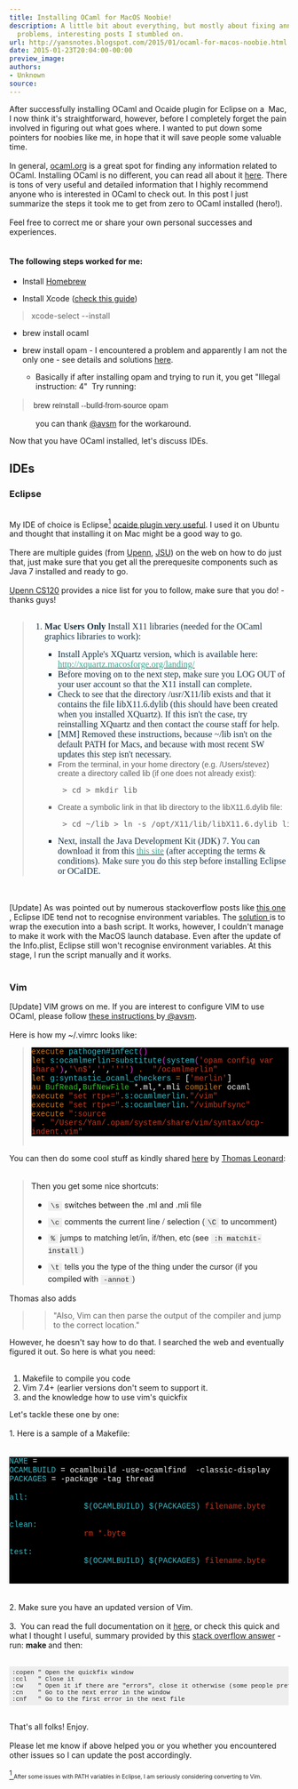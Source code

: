 ```yaml
---
title: Installing OCaml for MacOS Noobie!
description: A little bit about everything, but mostly about fixing annoying tech
  problems, interesting posts I stumbled on.
url: http://yansnotes.blogspot.com/2015/01/ocaml-for-macos-noobie.html
date: 2015-01-23T20:04:00-00:00
preview_image:
authors:
- Unknown
source:
---
```


<div dir="ltr" style="text-align: left;" trbidi="on">
After successfully installing OCaml and Ocaide plugin for Eclipse on a &nbsp;Mac, I now think it's straightforward, however, before I completely forget the pain involved in figuring out what goes where. I wanted to put down some pointers for noobies like me, in hope that it will save people some valuable time.<br/>
<br/>
In general, <a href="http://ocaml.org/">ocaml.org</a> is a great spot for finding any information related to OCaml. Installing OCaml is no different, you can read all about it <a href="https://ocaml.org/docs/install.html#MacOSX" target="_blank">here</a>. There is tons of very useful and detailed information that I highly recommend anyone who is interested in OCaml to check out. In this post I just summarize the steps it took me to get from zero to OCaml installed (hero!).<br/>
<br/>
Feel free to correct me or share your own personal successes and experiences.<br/>
<br/>
<h4 style="text-align: left;">
The following steps worked for me:</h4>
<ul style="text-align: left;">
<li>Install <a href="http://brew.sh/" target="_blank">Homebrew</a></li>
</ul>
<div>
<ul style="text-align: left;">
<li>Install Xcode (<a href="http://osxdaily.com/2014/02/12/install-command-line-tools-mac-os-x/" target="_blank">check this guide</a>)</li>
</ul>
<blockquote class="tr_bq">
xcode-select --install</blockquote>
<ul style="text-align: left;">
<li>brew install ocaml&nbsp;</li>
</ul>
</div>
<div>
<ul style="text-align: left;">
<li>brew install opam - I encountered a problem and apparently I am not the only one - see details and solutions <a href="https://github.com/ocaml/opam/issues/1853" target="_blank">here</a>.</li>
<ul>
<li>Basically if after installing opam and trying to run it, you get &quot;Illegal instruction: 4&quot; &nbsp;Try running:</li>
</ul>
</ul>
<blockquote class="tr_bq">
<span style="background-color: white; color: #333333; font-family: 'Helvetica Neue', Helvetica, 'Segoe UI', Arial, freesans, sans-serif; font-size: 14px; line-height: 22px;">&nbsp;</span><span style="background-color: white; color: #333333; font-family: 'Helvetica Neue', Helvetica, 'Segoe UI', Arial, freesans, sans-serif; font-size: 14px; line-height: 22px;">brew reinstall --build-from-source opam</span></blockquote>
<ul style="text-align: left;"><ul>you can thank&nbsp;<a href="https://github.com/avsm" target="_blank">@avsm</a>&nbsp;for the workaround.</ul>
</ul>
<ul style="text-align: left;"><ul>
</ul>
</ul>
</div>
<div>
Now that you have OCaml installed, let's discuss IDEs.</div>
<h2 style="text-align: left;">
IDEs</h2>
<h3 style="text-align: left;">
Eclipse&nbsp;</h3>
<div>
<br/></div>
<div>
My IDE of choice is Eclipse<a href="https://www.blogger.com/blogger.g?blogID=954580896613987338#1"><sup>1</sup></a> <a href="http://www.algo-prog.info/ocaide/" target="_blank">ocaide plugin very useful</a>. I used it on Ubuntu and thought that installing it on Mac might be a good way to go.</div>
<div>
<br/></div>
<div>
There are multiple guides (from <a href="http://www.seas.upenn.edu/~cis120/current/ocaml_setup.shtml" target="_blank">Upenn</a>, <a href="http://www.cs.jhu.edu/~scott/pl/caml/ocaide.shtml" target="_blank">JSU</a>) on the web on how to do just that, just make sure that you get all the prerequesite components such as Java 7 installed and ready to go.</div>
<div>
<br/></div>
<div>
<a href="http://www.seas.upenn.edu/~cis120/current/ocaml_setup.shtml" target="_blank">Upenn CS120</a> provides a nice list for you to follow, make sure that you do! - thanks guys!</div>
<div>
<br/></div>
<blockquote class="tr_bq">
<ol>
<li style="color: #163243; font-family: Verdana; font-size: 16px; margin: 0px;"><b></b><b>Mac Users Only</b> Install X11 libraries (needed for the OCaml graphics libraries to work):</li>
<ul style="list-style-type: square;">
<li style="color: #163243; font-family: Verdana; font-size: 16px; margin: 0px;">Install Apple's XQuartz version, which is available here: <a href="http://xquartz.macosforge.org/landing/"><span style="color: #39a890; font-kerning: none;">http://xquartz.macosforge.org/landing/</span></a></li>
<li style="color: #163243; font-family: Verdana; font-size: 16px; margin: 0px;">Before moving on to the next step, make sure you LOG OUT of your user account so that the X11 install can complete.</li>
<li style="color: #163243; font-family: Verdana; font-size: 16px; margin: 0px;">Check to see that the directory /usr/X11/lib exists and that it contains the file libX11.6.dylib (this should have been created when you installed XQuartz). If this isn't the case, try reinstalling XQuartz and then contact the course staff for help.</li>
<li style="color: #163243; font-family: Verdana; font-size: 16px; margin: 0px;">[MM] Removed these instructions, because ~/lib isn't on the default PATH for Macs, and because with most recent SW updates this step isn't necessary.
</li>
<li><span style="font-family: Verdana, sans-serif;"> From the terminal, in your home directory (e.g. /Users/stevez) create a directory called lib (if one does not already exist): </span><pre> &gt; cd &gt; mkdir lib </pre>
</li>
<li><span style="font-family: Verdana, sans-serif;"> Create a symbolic link in that lib directory to the libX11.6.dylib file: </span><pre> &gt; cd ~/lib &gt; ln -s /opt/X11/lib/libX11.6.dylib libX11.6.dylib </pre>
</li>
<li style="color: #163243; font-family: Verdana; font-size: 16px; margin: 0px;">Next, install the Java Development Kit (JDK) 7. You can download it from this <a href="http://www.oracle.com/technetwork/java/javase/downloads/jdk7-downloads-1880260.html"><span style="color: #39a890; font-kerning: none;">this site</span></a> (after accepting the terms &amp; conditions). Make sure you do this step before installing Eclipse or OCaIDE.</li>
</ul>
</ol>
</blockquote>
<div>
<br/></div>
<div>
<br/>
[Update] As was pointed out by numerous stackoverflow posts like <a href="http://stackoverflow.com/questions/829749/launch-mac-eclipse-with-environment-variables-set" target="_blank">this one</a> , Eclipse IDE tend not to recognise environment variables. The <a href="http://stackoverflow.com/a/1182744" target="_blank">solution </a>is to wrap the execution into a bash script. It works, however, I couldn't manage to make it work with the MacOS launch database. Even after the update of the Info.plist, Eclipse still won't recognise environment variables. At this stage, I run the script manually and it works.<br/>
<br/>
<h3>
Vim&nbsp;</h3>
[Update] VIM grows on me. If you are interest to configure VIM to use OCaml, please follow <a href="http://anil.recoil.org/2013/10/03/merlin-and-vim.html" target="_blank">these instructions </a>by<a href="https://twitter.com/avsm" target="_blank"> @avsm</a>.<br/>
<br/>
Here is how my ~/.vimrc looks like:<br/>
<blockquote class="tr_bq">
<div style="background-color: black; color: #34bbc7; font-family: Courier; font-size: 14px;">
<span style="color: #ce7924;">execute</span><span style="color: whitesmoke;">&nbsp;</span>pathogen#infect<span style="color: #d53bd3;">()</span></div>
<div style="background-color: black; color: #c33720; font-family: Courier; font-size: 14px;">
<span style="color: #ce7924;">let</span><span style="color: whitesmoke;">&nbsp;</span><span style="color: #34bbc7;">s:ocamlmerlin</span><span style="color: #ce7924;">=</span><span style="color: #34bbc7;">substitute</span><span style="color: #d53bd3;">(</span><span style="color: #34bbc7;">system</span><span style="color: #d53bd3;">(</span>'opam config var share'<span style="color: #d53bd3;">)</span><span style="color: whitesmoke;">,</span>'\n$'<span style="color: whitesmoke;">,</span>''<span style="color: whitesmoke;">,</span>''''<span style="color: #d53bd3;">)</span><span style="color: whitesmoke;">&nbsp;</span><span style="color: #ce7924;">.</span><span style="color: whitesmoke;">&nbsp;&nbsp;</span>&quot;/ocamlmerlin&quot;</div>
<div style="background-color: black; color: #34bbc7; font-family: Courier; font-size: 14px;">
<span style="color: #ce7924;">let</span><span style="color: whitesmoke;">&nbsp;</span>g:syntastic_ocaml_checkers<span style="color: whitesmoke;">&nbsp;</span><span style="color: #ce7924;">=</span><span style="color: whitesmoke;">&nbsp;[</span><span style="color: #c33720;">'merlin'</span><span style="color: whitesmoke;">]</span></div>
<div style="background-color: black; color: whitesmoke; font-family: Courier; font-size: 14px;">
<span style="color: #ce7924;">au</span>&nbsp;<span style="color: #34bd26;">BufRead</span>,<span style="color: #34bd26;">BufNewFile</span>&nbsp;*.ml,*.mli&nbsp;<span style="color: #ce7924;">compiler</span>&nbsp;ocaml</div>
<div style="background-color: black; color: #c33720; font-family: Courier; font-size: 14px;">
<span style="color: #ce7924;">execute</span><span style="color: whitesmoke;">&nbsp;</span>&quot;set rtp+=&quot;<span style="color: #ce7924;">.</span><span style="color: #34bbc7;">s:ocamlmerlin</span><span style="color: #ce7924;">.</span>&quot;/vim&quot;</div>
<div style="background-color: black; color: #c33720; font-family: Courier; font-size: 14px;">
<span style="color: #ce7924;">execute</span><span style="color: whitesmoke;">&nbsp;</span>&quot;set rtp+=&quot;<span style="color: #ce7924;">.</span><span style="color: #34bbc7;">s:ocamlmerlin</span><span style="color: #ce7924;">.</span>&quot;/vimbufsync&quot;</div>
<div style="background-color: black; color: #c33720; font-family: Courier; font-size: 14px;">
<span style="color: #ce7924;">execute</span><span style="color: whitesmoke;">&nbsp;</span>&quot;:source &quot;<span style="color: whitesmoke;">&nbsp;</span><span style="color: #ce7924;">.</span><span style="color: whitesmoke;">&nbsp;</span>&quot;/Users/Yan/.opam/system/share/vim/syntax/ocp-indent.vim&quot;</div>
<div>
<br/></div>
</blockquote>
You can then do some cool stuff as kindly shared <a href="http://stackoverflow.com/a/17234163" target="_blank">here</a> by <a href="http://stackoverflow.com/users/50926/thomas-leonard" target="_blank">Thomas Leonard</a>:<br/>
<br/>
<blockquote class="tr_bq">
<div style="border: 0px; clear: both; color: #222222; font-family: 'Helvetica Neue', Helvetica, Arial, sans-serif; font-size: 15px; line-height: 19px; margin-bottom: 1em; padding: 0px;">
Then you get some nice shortcuts:</div>
<ul style="border: 0px; color: #222222; font-family: 'Helvetica Neue', Helvetica, Arial, sans-serif; font-size: 15px; line-height: 19px; list-style-image: initial; list-style-position: initial; margin: 0px 0px 1em 30px; padding: 0px;">
<li style="border: 0px; margin: 0px 0px 0.5em; padding: 0px; word-wrap: break-word;"><code style="background-color: #eeeeee; border: 0px; font-family: Consolas, Menlo, Monaco, 'Lucida Console', 'Liberation Mono', 'DejaVu Sans Mono', 'Bitstream Vera Sans Mono', 'Courier New', monospace, sans-serif; font-size: 13px; margin: 0px; padding: 1px 5px; white-space: pre-wrap;">\s</code>&nbsp;switches between the .ml and .mli file</li>
<li style="border: 0px; margin: 0px 0px 0.5em; padding: 0px; word-wrap: break-word;"><code style="background-color: #eeeeee; border: 0px; font-family: Consolas, Menlo, Monaco, 'Lucida Console', 'Liberation Mono', 'DejaVu Sans Mono', 'Bitstream Vera Sans Mono', 'Courier New', monospace, sans-serif; font-size: 13px; margin: 0px; padding: 1px 5px; white-space: pre-wrap;">\c</code>&nbsp;comments the current line / selection (<code style="background-color: #eeeeee; border: 0px; font-family: Consolas, Menlo, Monaco, 'Lucida Console', 'Liberation Mono', 'DejaVu Sans Mono', 'Bitstream Vera Sans Mono', 'Courier New', monospace, sans-serif; font-size: 13px; margin: 0px; padding: 1px 5px; white-space: pre-wrap;">\C</code>&nbsp;to uncomment)</li>
<li style="border: 0px; margin: 0px 0px 0.5em; padding: 0px; word-wrap: break-word;"><code style="background-color: #eeeeee; border: 0px; font-family: Consolas, Menlo, Monaco, 'Lucida Console', 'Liberation Mono', 'DejaVu Sans Mono', 'Bitstream Vera Sans Mono', 'Courier New', monospace, sans-serif; font-size: 13px; margin: 0px; padding: 1px 5px; white-space: pre-wrap;">%</code>&nbsp;jumps to matching let/in, if/then, etc (see&nbsp;<code style="background-color: #eeeeee; border: 0px; font-family: Consolas, Menlo, Monaco, 'Lucida Console', 'Liberation Mono', 'DejaVu Sans Mono', 'Bitstream Vera Sans Mono', 'Courier New', monospace, sans-serif; font-size: 13px; margin: 0px; padding: 1px 5px; white-space: pre-wrap;">:h matchit-install</code>)</li>
<li style="border: 0px; margin: 0px 0px 0.5em; padding: 0px; word-wrap: break-word;"><code style="background-color: #eeeeee; border: 0px; font-family: Consolas, Menlo, Monaco, 'Lucida Console', 'Liberation Mono', 'DejaVu Sans Mono', 'Bitstream Vera Sans Mono', 'Courier New', monospace, sans-serif; font-size: 13px; margin: 0px; padding: 1px 5px; white-space: pre-wrap;">\t</code>&nbsp;tells you the type of the thing under the cursor (if you compiled with&nbsp;<code style="background-color: #eeeeee; border: 0px; font-family: Consolas, Menlo, Monaco, 'Lucida Console', 'Liberation Mono', 'DejaVu Sans Mono', 'Bitstream Vera Sans Mono', 'Courier New', monospace, sans-serif; font-size: 13px; margin: 0px; padding: 1px 5px; white-space: pre-wrap;">-annot</code>)</li>
</ul>
<div style="border: 0px; clear: both; color: #222222; font-family: 'Helvetica Neue', Helvetica, Arial, sans-serif; font-size: 15px; line-height: 19px; margin-bottom: 1em; padding: 0px;">
</div>
</blockquote>
Thomas also adds<br/>
<blockquote class="tr_bq">
<blockquote class="tr_bq">
&quot;Also, Vim can then parse the output of the compiler and jump to the correct location.&quot;</blockquote>
</blockquote>
However, he doesn't say how to do that. I searched the web and eventually figured it out. So here is what you need:<br/>
<br/>
<ol style="text-align: left;">
<li>Makefile to compile you code</li>
<li>Vim 7.4+ (earlier versions don't seem to support it.</li>
<li>and the knowledge how to use vim's quickfix</li>
</ol>
<div>
Let's tackle these one by one:</div>
<div>
<br/></div>
<div>
1. Here is a sample of a Makefile:</div>
<div>
<br/></div>
<br/>
<div style="background-color: black; color: whitesmoke; font-family: Courier; font-size: 14px;">
<span style="color: #34bbc7; font-variant-ligatures: no-common-ligatures;">NAME </span>= <name_of_your_project></name_of_your_project></div>
<div>
<div style="background-color: black; color: whitesmoke; font-family: Courier; font-size: 14px;">
<span style="color: #34bbc7; font-variant-ligatures: no-common-ligatures;">OCAMLBUILD </span>= ocamlbuild -use-ocamlfind &nbsp;-classic-display</div>
<div style="background-color: black; color: whitesmoke; font-family: Courier; font-size: 14px;">
<span style="color: #34bbc7; font-variant-ligatures: no-common-ligatures;">PACKAGES </span>= -package <required packages=""> -tag thread</required></div>
<div style="background-color: black; color: whitesmoke; font-family: Courier; font-size: 14px; min-height: 17px;">
<br/></div>
<div style="background-color: black; color: #34bbc7; font-family: Courier; font-size: 14px;">
all:</div>
<div style="background-color: black; color: #c33720; font-family: Courier; font-size: 14px;">
&nbsp; &nbsp; &nbsp; &nbsp; &nbsp; &nbsp; &nbsp; &nbsp; <span style="color: #34bbc7; font-variant-ligatures: no-common-ligatures;">$(OCAMLBUILD)</span> <span style="color: #34bbc7; font-variant-ligatures: no-common-ligatures;">$(PACKAGES)</span> filename.byte&nbsp;</div>
<div style="background-color: black; color: whitesmoke; font-family: Courier; font-size: 14px; min-height: 17px;">
<br/></div>
<div style="background-color: black; color: #34bbc7; font-family: Courier; font-size: 14px;">
clean:</div>
<div style="background-color: black; color: #c33720; font-family: Courier; font-size: 14px;">
&nbsp; &nbsp; &nbsp; &nbsp; &nbsp; &nbsp; &nbsp; &nbsp; rm *.byte</div>
<div style="background-color: black; color: whitesmoke; font-family: Courier; font-size: 14px; min-height: 17px;">
<br/></div>
<div style="background-color: black; color: #34bbc7; font-family: Courier; font-size: 14px;">
test:&nbsp; &nbsp;</div>
<div style="background-color: black; color: #c33720; font-family: Courier; font-size: 14px;">
&nbsp; &nbsp; &nbsp; &nbsp; &nbsp; &nbsp; &nbsp; &nbsp; <span style="color: #34bbc7; font-variant-ligatures: no-common-ligatures;">$(OCAMLBUILD)</span> <span style="color: #34bbc7; font-variant-ligatures: no-common-ligatures;">$(PACKAGES)</span> filename.byte&nbsp;</div>
<div style="background-color: black; color: whitesmoke; font-family: Courier; font-size: 14px; min-height: 17px;">
<br/></div>
<div style="background-color: black; color: #34bbc7; font-family: Courier; font-size: 14px;">
<br/></div>
</div>
<br/>
<br/>
2. Make sure you have an updated version of Vim.<br/>
<br/>
3. &nbsp;You can read the full documentation on it <a href="http://vimdoc.sourceforge.net/htmldoc/quickfix.html" target="_blank">here</a>, or check this quick and what I thought I useful, summary provided by this <a href="http://stackoverflow.com/a/1747286" target="_blank">stack overflow answer</a>&nbsp;- run: <b>make </b>and then:<br/>
<br/>
<pre style="background-color: #eeeeee; border: 0px; color: #222222; font-family: Consolas, Menlo, Monaco, 'Lucida Console', 'Liberation Mono', 'DejaVu Sans Mono', 'Bitstream Vera Sans Mono', 'Courier New', monospace, sans-serif; font-size: 13px; margin-bottom: 1em; max-height: 600px; overflow: auto; padding: 5px; width: auto; word-wrap: normal;"><code style="border: 0px; font-family: Consolas, Menlo, Monaco, 'Lucida Console', 'Liberation Mono', 'DejaVu Sans Mono', 'Bitstream Vera Sans Mono', 'Courier New', monospace, sans-serif; margin: 0px; padding: 0px; white-space: inherit;">:copen &quot; Open the quickfix window
:ccl   &quot; Close it
:cw    &quot; Open it if there are &quot;errors&quot;, close it otherwise (some people prefer this)
:cn    &quot; Go to the next error in the window
:cnf   &quot; Go to the first error in the next file</code></pre>
<br/>
That's all folks! Enjoy.</div>
<div>
<br/></div>
<div>
Please let me know if above helped you or you whether you encountered other issues so I can update the post accordingly.<br/>
<br/>
<a href="https://www.blogger.com/blogger.g?blogID=954580896613987338#r1"><sup>1&nbsp;</sup></a><span style="font-size: x-small;">After some issues with PATH variables in Eclipse, I am seriously considering converting to Vim.</span><br/>
<div>
<br/></div>
</div>
</div>

